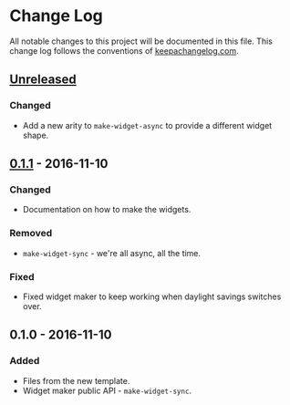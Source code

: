 # Change Log
All notable changes to this project will be documented in this file. This change log follows the conventions of [keepachangelog.com](http://keepachangelog.com/).

## [Unreleased]
### Changed
- Add a new arity to `make-widget-async` to provide a different widget shape.

## [0.1.1] - 2016-11-10
### Changed
- Documentation on how to make the widgets.

### Removed
- `make-widget-sync` - we're all async, all the time.

### Fixed
- Fixed widget maker to keep working when daylight savings switches over.

## 0.1.0 - 2016-11-10
### Added
- Files from the new template.
- Widget maker public API - `make-widget-sync`.

[Unreleased]: https://github.com/your-name/google-maps/compare/0.1.1...HEAD
[0.1.1]: https://github.com/your-name/google-maps/compare/0.1.0...0.1.1
